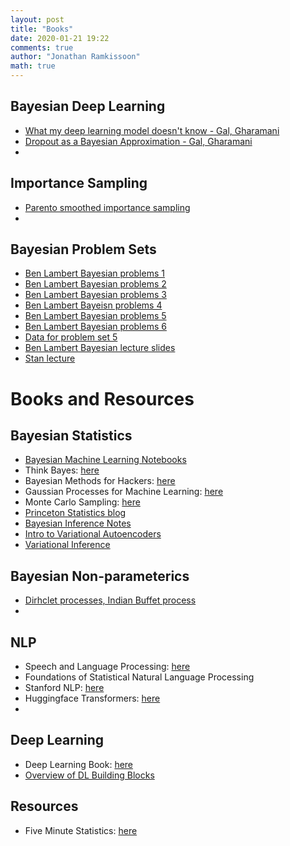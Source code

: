 ```yaml
---
layout: post
title: "Books"
date: 2020-01-21 19:22
comments: true
author: "Jonathan Ramkissoon"
math: true
---
```


## Bayesian Deep Learning
- [What my deep learning model doesn't know - Gal, Gharamani](http://www.cs.ox.ac.uk/people/yarin.gal/website/blog_3d801aa532c1ce.html#typo:29/09/2015)
- [Dropout as a Bayesian Approximation - Gal, Gharamani](https://arxiv.org/pdf/1506.02142.pdf)
-

## Importance Sampling
- [Parento smoothed importance sampling](http://www.stat.columbia.edu/~gelman/research/unpublished/vgis.pdf)
-

## Bayesian Problem Sets
- [Ben Lambert Bayesian problems 1](https://benlambertdotcom.files.wordpress.com/2016/05/bayesiancourse_problemset_lecture12.pdf)
- [Ben Lambert Bayesian problems 2](https://benlambertdotcom.files.wordpress.com/2016/05/bayesiancourse_problemset_lecture3_v2.pdf)
- [Ben Lambert Bayesian problems 3](https://benlambertdotcom.files.wordpress.com/2016/05/bayesiancourse_problemset_lecture4.pdf)
- [Ben Lambert Bayeisn problems 4](https://benlambertdotcom.files.wordpress.com/2016/05/bayesiancourse_problemset_lecture5.pdf)
- [Ben Lambert Bayesian problems 5](https://benlambertdotcom.files.wordpress.com/2019/07/bayesiancourse_probset5_lec6.pdf)
- [Ben Lambert Bayesian problems 6](https://benlambertdotcom.files.wordpress.com/2016/05/bayesiancourse_probset6_lec71.pdf)
- [Data for problem set 5](https://ben-lambert.com/imperial-bayesian-lectures/)
- [Ben Lambert Bayesian lecture slides](https://ben-lambert.com/bayesian-lecture-slides/)
- [Stan lecture](https://benlambertdotcom.files.wordpress.com/2019/07/bayesiancourse_3.pdf)


# Books and Resources


## Bayesian Statistics
- [Bayesian Machine Learning Notebooks](https://github.com/krasserm/bayesian-machine-learning)
- Think Bayes: [here](http://www.greenteapress.com/thinkbayes/thinkbayes.pdf)
- Bayesian Methods for Hackers: [here](https://nbviewer.jupyter.org/github/CamDavidsonPilon/Probabilistic-Programming-and-Bayesian-Methods-for-Hackers/tree/master/)
- Gaussian Processes for Machine Learning: [here](http://www.gaussianprocess.org/gpml/chapters/RW.pdf)
- Monte Carlo Sampling: [here](https://www.deeplearningbook.org/contents/monte_carlo.html)
- [Princeton Statistics blog](https://lips.cs.princeton.edu/blog/)
- [Bayesian Inference Notes](https://jrnold.github.io/bayesian_notes/bayesian-inference.html)
- [Intro to Variational Autoencoders](https://arxiv.org/pdf/1906.02691.pdf)
- [Variational Inference](https://www.cs.cmu.edu/~epxing/Class/10708-17/notes-17/10708-scribe-lecture13.pdf)

## Bayesian Non-parameterics
- [Dirhclet processes, Indian Buffet process](https://www.cs.cmu.edu/~epxing/Class/10708-17/notes-17/10708-scribe-lecture23.pdf)
-

## NLP
- Speech and Language Processing: [here](https://web.stanford.edu/~jurafsky/slp3/)
- Foundations of Statistical Natural Language Processing
- Stanford NLP: [here](http://web.stanford.edu/class/cs224n/)
- Huggingface Transformers: [here](https://github.com/huggingface/transformers)
-


## Deep Learning
- Deep Learning Book: [here](https://www.deeplearningbook.org)
- [Overview of DL Building Blocks](https://www.cs.cmu.edu/~epxing/Class/10708-17/notes-17/10708-scribe-lecture18.pdf)


## Resources
- Five Minute Statistics: [here](https://stephens999.github.io/fiveMinuteStats/index.html#hidden_markov_models)
